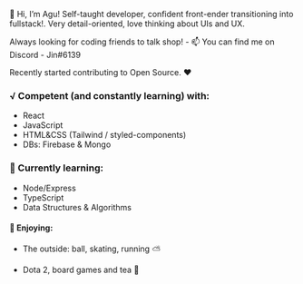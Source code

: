 👋 Hi, I’m Agu! Self-taught developer, confident front-ender transitioning into fullstack!. Very detail-oriented, love thinking about UIs and UX.

Always looking for coding friends to talk shop! - 📫 You can find me on Discord - Jin#6139

Recently started contributing to Open Source. ❤


### √ Competent (and constantly learning) with:
  - React
  - JavaScript
  - HTML&CSS (Tailwind / styled-components)
  - DBs: Firebase & Mongo

### 📝 Currently learning: 
  - Node/Express
  - TypeScript
  - Data Structures & Algorithms




#### 🙌 Enjoying:
- The outside: ball, skating, running ⛅️

- Dota 2, board games and tea 🍵



<!---
jinitsuga/jinitsuga is a ✨ special ✨ repository because its `README.md` (this file) appears on your GitHub profile.
You can click the Preview link to take a look at your changes.
--->
